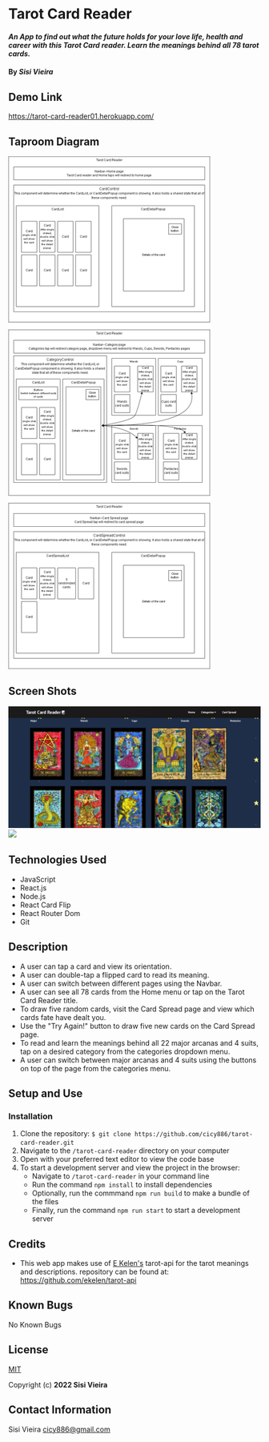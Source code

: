 # Tarot Card Reader

#### _An App to find out what the future holds for your love life, health and career with this Tarot Card reader. Learn the meanings behind all 78 tarot cards._

#### By _**Sisi Vieira**_

## Demo Link

https://tarot-card-reader01.herokuapp.com/

## Taproom Diagram

<img src ="./src/img/themes/tarotCardReaderDiagram.png" > 

## Screen Shots

<img src ="./src/img/themes/websiteScreenShot.png" > 

<img src ="./src/img/themes/websiteDemo.gif" > 

## Technologies Used

* JavaScript
* React.js
* Node.js
* React Card Flip
* React Router Dom
* Git

## Description

* A user can tap a card and view its orientation.
* A user can double-tap a flipped card to read its meaning.
* A user can switch between different pages using the Navbar.
* A user can see all 78 cards from the Home menu or tap on the Tarot Card Reader title.
* To draw five random cards, visit the Card Spread page and view which cards fate have dealt you. 
* Use the "Try Again!" button to draw five new cards on the Card Spread page.
* To read and learn the meanings behind all 22 major arcanas and 4 suits, tap on a desired category from the categories dropdown menu. 
* A user can switch between major arcanas and 4 suits using the buttons on top of the page from the categories menu.

## Setup and Use

### Installation

1. Clone the repository: `$ git clone https://github.com/cicy886/tarot-card-reader.git`
2. Navigate to the `/tarot-card-reader` directory on your computer
3. Open with your preferred text editor to view the code base
4. To start a development server and view the project in the browser:
   - Navigate to `/tarot-card-reader` in your command line
   - Run the command `npm install` to install dependencies
   - Optionally, run the commmand `npm run build` to make a bundle of the files
   - Finally, run the command `npm run start` to start a development server

## Credits
* This web app makes use of [E Kelen's](https://github.com/ekelen) tarot-api for the tarot meanings and descriptions. repository can be found at: https://github.com/ekelen/tarot-api

## Known Bugs

No Known Bugs

## License

[MIT](https://opensource.org/licenses/MIT)

Copyright (c) **2022 Sisi Vieira**

## Contact Information

Sisi Vieira cicy886@gmail.com